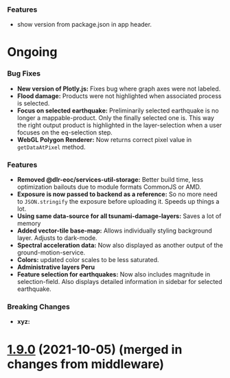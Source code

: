 ### Features
- show version from package.json in app header.

# Ongoing


### Bug Fixes
- **New version of Plotly.js:** Fixes bug where graph axes were not labeled.
- **Flood damage:** Products were not highlighted when associated process is selected.
- **Focus on selected earthquake:** Preliminarily selected earthquake is no longer a mappable-product. Only the finally selected one is. This way the right output product is highlighted in the layer-selection when a user focuses on the eq-selection step.
- **WebGL Polygon Renderer:** Now returns correct pixel value in `getDataAtPixel` method.

### Features
- **Removed @dlr-eoc/services-util-storage:** Better build time, less optimization bailouts due to module formats CommonJS or AMD.
- **Exposure is now passed to backend as a reference:** So no more need to `JSON.stringify` the exposure before uploading it. Speeds up things a lot.
- **Using same data-source for all tsunami-damage-layers:** Saves a lot of memory
- **Added vector-tile base-map:** Allows individually styling background layer. Adjusts to dark-mode.
- **Spectral acceleration data:** Now also displayed as another output of the ground-motion-service.
- **Colors:** updated color scales to be less saturated.
- **Administrative layers Peru**
- **Feature selection for earthquakes:** Now also includes magnitude in selection-field. Also displays detailed information in sidebar for selected earthquake.

### Breaking Changes
- **xyz:**

# [1.9.0](https://github.com/riesgos/dlr-riesgos-frontend/tree/v1.9) (2021-10-05) (merged in changes from middleware)
